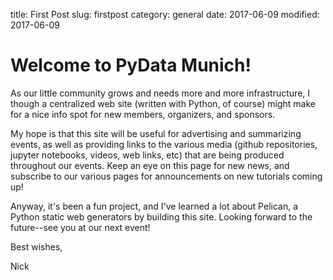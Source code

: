 title: First Post
slug: firstpost
category: general
date: 2017-06-09
modified: 2017-06-09

# Welcome to PyData Munich!

As our little community grows and needs more and more infrastructure, I though a
centralized web site (written with Python, of course) might make for a nice info
spot for new members, organizers, and sponsors.  

My hope is that this site will be useful for advertising and summarizing events,
as well as providing links to the various media (github repositories, jupyter notebooks,
videos, web links, etc) that are being produced throughout our events.  Keep an eye
on this page for new news, and subscribe to our various pages for announcements on
new tutorials coming up!  

Anyway, it's been a fun project, and I've learned a lot about Pelican, a Python static web generators
by building this site.  Looking forward to the future--see you at our next event!

Best wishes,

Nick
